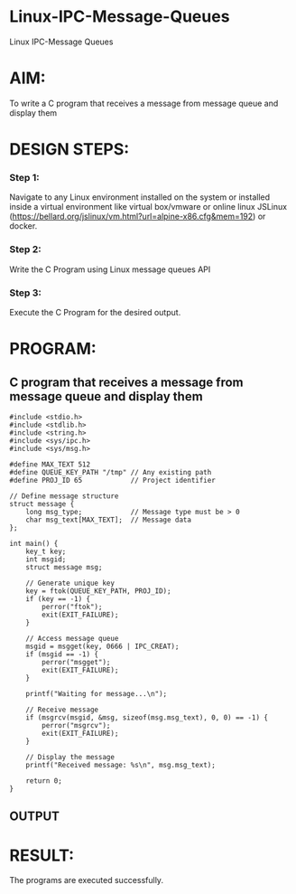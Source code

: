 # Linux-IPC-Message-Queues
Linux IPC-Message Queues

# AIM:
To write a C program that receives a message from message queue and display them

# DESIGN STEPS:

### Step 1:

Navigate to any Linux environment installed on the system or installed inside a virtual environment like virtual box/vmware or online linux JSLinux (https://bellard.org/jslinux/vm.html?url=alpine-x86.cfg&mem=192) or docker.

### Step 2:

Write the C Program using Linux message queues API 

### Step 3:

Execute the C Program for the desired output. 

# PROGRAM:

## C program that receives a message from message queue and display them
```
#include <stdio.h>
#include <stdlib.h>
#include <string.h>
#include <sys/ipc.h>
#include <sys/msg.h>

#define MAX_TEXT 512
#define QUEUE_KEY_PATH "/tmp" // Any existing path
#define PROJ_ID 65            // Project identifier

// Define message structure
struct message {
    long msg_type;            // Message type must be > 0
    char msg_text[MAX_TEXT];  // Message data
};

int main() {
    key_t key;
    int msgid;
    struct message msg;

    // Generate unique key
    key = ftok(QUEUE_KEY_PATH, PROJ_ID);
    if (key == -1) {
        perror("ftok");
        exit(EXIT_FAILURE);
    }

    // Access message queue
    msgid = msgget(key, 0666 | IPC_CREAT);
    if (msgid == -1) {
        perror("msgget");
        exit(EXIT_FAILURE);
    }

    printf("Waiting for message...\n");

    // Receive message
    if (msgrcv(msgid, &msg, sizeof(msg.msg_text), 0, 0) == -1) {
        perror("msgrcv");
        exit(EXIT_FAILURE);
    }

    // Display the message
    printf("Received message: %s\n", msg.msg_text);

    return 0;
}

```



## OUTPUT




# RESULT:
The programs are executed successfully.

